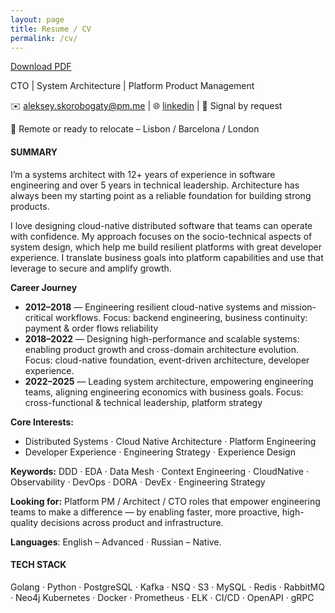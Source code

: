 ```yaml
---
layout: page
title: Resume / CV
permalink: /cv/
---
```

<a href="/cv-aleksey-skorobogaty.pdf" download>Download PDF</a>

CTO | System Architecture | Platform Product Management

✉️ aleksey.skorobogaty@pm.me | 🌐 [linkedin](https://www.linkedin.com/in/aleksey-skorobogaty/ ) | 🔐 Signal by request

📍 Remote or ready to relocate – Lisbon / Barcelona / London

#### SUMMARY
I’m a systems architect with 12+ years of experience in software engineering and over 5 years in technical leadership. Architecture has always been my starting point as a reliable foundation for building strong products.

I love designing cloud-native distributed software that teams can operate with confidence. My approach focuses on the socio-technical aspects of system design, which help me build resilient platforms with great developer experience. I translate business goals into platform capabilities and use that leverage to secure and amplify growth.

**Career Journey**
- **2012–2018** — Engineering resilient cloud-native systems and mission-critical workflows.
    Focus: backend engineering, business continuity: payment & order flows reliability
- **2018–2022** — Designing high-performance and scalable systems: enabling product growth and cross-domain architecture evolution.
    Focus: cloud-native foundation, event-driven architecture, developer experience.
- **2022–2025** — Leading system architecture, empowering engineering teams, aligning engineering economics with business goals.
    Focus: cross-functional & technical leadership, platform strategy

**Core Interests:**
- Distributed Systems · Cloud Native Architecture · Platform Engineering
- Developer Experience · Engineering Strategy · Experience Design

**Keywords:**
DDD · EDA · Data Mesh · Context Engineering · CloudNative · Observability · DevOps · DORA · DevEx · Engineering Strategy

**Looking for:** Platform PM / Architect / CTO roles that empower engineering teams to make a difference — by enabling faster, more proactive, high-quality decisions across product and infrastructure.

**Languages**: English – Advanced · Russian – Native.

#### TECH STACK
Golang · Python · PostgreSQL · Kafka · NSQ · S3 · MySQL · Redis · RabbitMQ · Neo4j
Kubernetes · Docker · Prometheus · ELK · CI/CD · OpenAPI · gRPC
